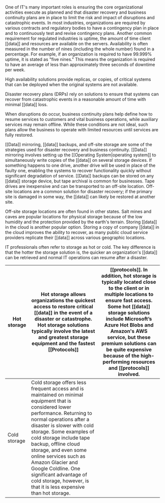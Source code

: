One of IT's many important roles is ensuring the core organizational activities execute as planned and that disaster recovery and business continuity plans are in place to limit the risk and impact of disruptions and catastrophic events. In most industries, organizations are required by various contracts and regulatory bodies to have a contingency plan in place and to continuously test and revise contingency plans. Another common requirement for regulated industries is uptime, the amount of time client [[data]] and resources are available on the servers. Availability is often measured in the number of nines (including the whole number) found in a percentage. For example, if an organization is required to have 99.999% uptime, it is stated as "five nines." This means the organization is required to have an average of less than approximately three seconds of downtime per week.

High availability solutions provide replicas, or copies, of critical systems that can be deployed when the original systems are not available.

Disaster recovery plans (DRPs) rely on solutions to ensure that systems can recover from catastrophic events in a reasonable amount of time with minimal [[data]] loss.

When disruptions do occur, business continuity plans help define how to resume services to customers and vital business operations, while auxiliary services may remain offline. While these conditions are not ideal, such plans allow the business to operate with limited resources until services are fully restored.

[[Data]] mirroring, [[data]] backups, and off-site storage are some of the strategies used for disaster recovery and business continuity. [[Data]] mirroring involves setting up the [[Operating System|operating system]] to simultaneously write copies of the [[data]] on several storage devices. If something happens to one drive, another drive will be used in place of the faulty one, enabling the systems to recover functionality quickly without significant degradation of service. [[Data]] backups can be stored on any [[data]] storage device, but tape archival is common for businesses. Tape drives are inexpensive and can be transported to an off-site location. Off-site locations are a common solution for disaster recovery; if the primary site is damaged in some way, the [[data]] can likely be restored at another site.

Off-site storage locations are often found in other states. Salt mines and caves are popular locations for physical storage because of the low humidity and the protection provided by the earth's terrain. Storing [[data]] in the cloud is another popular option. Storing a copy of company [[data]] in the cloud improves the ability to recover, as many public cloud service providers replicate their [[data]] across various geographic locations.

IT professionals often refer to storage as hot or cold. The key difference is that the hotter the storage solution is, the quicker an organization's [[data]] can be retrieved and normal IT operations can resume after a disaster.

| Hot storage  | Hot storage allows organizations the quickest access to restore critical [[data]] in the event of a disaster or catastrophe. Hot storage solutions typically involve the latest and greatest storage equipment and the fastest [[Protocols]]                                                                                                                                                                                                                  | [[protocols]]. In addition, hot storage is typically located close to the client or in multiple locations to ensure fast access. Some hot [[data]] storage solutions include Microsoft’s Azure Hot Blobs and Amazon's AWS service, but these premium solutions can be quite expensive because of the high-performing resources and [[protocols]] involved. |
| ------------ | --------------------------------------------------------------------------------------------------------------------------------------------------------------------------------------------------------------------------------------------------------------------------------------------------------------------------------------------------------------------------------------------------------------------------------------------------------- | ------------------------------------------------------------------------------------------------------------------------------------------------------------------------------------------------------------------------------------------------------------------------------------------------------------------------------------------------------ |
| Cold storage | Cold storage offers less frequent access and is maintained on minimal equipment that is considered lower performance. Returning to normal operations after a disaster is slower with cold storage. Some examples of cold storage include tape backup, offline cloud storage, and even some online services such as Amazon Glacier and Google Coldline. One significant advantage of cold storage, however, is that it is less expensive than hot storage. |                                                                                                                                                                                                                                                                                                                                                        |
